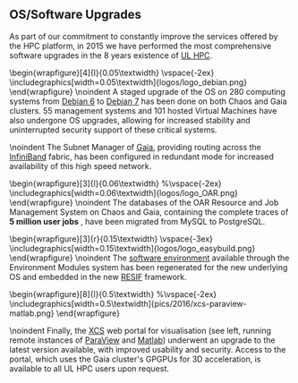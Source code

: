 ## OS/Software Upgrades

As part of our commitment to constantly improve the services offered by the HPC platform,
in 2015 we have performed the most comprehensive software upgrades in the 8 years existence of [UL HPC](https://hpc.uni.lu).

\begin{wrapfigure}[4]{l}{0.05\textwidth}
  \vspace{-2ex}
  \includegraphics[width=0.05\textwidth]{logos/logo_debian.png}
\end{wrapfigure}
\noindent
A staged upgrade of the OS on 280 computing systems from [Debian 6](https://www.debian.org/releases/squeeze/) to [Debian 7](https://www.debian.org/releases/wheezy/) has been done on both Chaos and Gaia clusters.
55 management systems and 101 hosted Virtual Machines have also undergone OS upgrades, allowing for increased stability and uninterrupted security support of these critical systems.

\noindent
The Subnet Manager of [Gaia](https://hpc.uni.lu/systems/gaia/), providing routing across the [InfiniBand](https://en.wikipedia.org/wiki/InfiniBand) fabric, has been configured in redundant mode for increased availability of this high speed network.

\begin{wrapfigure}[3]{l}{0.06\textwidth}
  %\vspace{-2ex}
  \includegraphics[width=0.06\textwidth]{logos/logo_OAR.png}
\end{wrapfigure}
\noindent The databases of the OAR Resource and Job Management System on Chaos and Gaia, containing the complete traces of __5 million user jobs__ <!-- (1.45M on Chaos since Feb. 8th, 2008, 3.55M on Gaia - since Dec 21st, 2011)-->, have been migrated from MySQL to PostgreSQL.

\begin{wrapfigure}[3]{r}{0.15\textwidth}
  \vspace{-3ex}
  \includegraphics[width=0.15\textwidth]{logos/logo_easybuild.png}
\end{wrapfigure}
\noindent
The [software environment](http://hpc.uni.lu/users/software/) available through the Environment Modules system has been regenerated for the new underlying OS and embedded in the new [RESIF](http://resif.readthedocs.org/en/latest/) framework.

\begin{wrapfigure}[8]{l}{0.5\textwidth}
  %\vspace{-2ex}
  \includegraphics[width=0.5\textwidth]{pics/2016/xcs-paraview-matlab.png}
\end{wrapfigure}

\noindent
Finally, the [XCS](https://xcs.uni.lux) web portal for visualisation (see left, running remote instances of [ParaView](http://paraview.org) and [Matlab](http://www.mathworks.com/products/matlab)) underwent an upgrade to the latest version available, with improved usability and security. Access to the portal, which uses the Gaia cluster's GPGPUs for 3D acceleration, is available to all UL HPC users upon request.

<!--
\begin{figure}[h]
%\vspace{-3ex}
    \centering.
    \includegraphics[width=0.75\textwidth]{pics/2016/xcs-paraview-matlab.png}
    %\caption*{\small Updated \href{https://xcs.uni.lux}{XCS} visualisation portal running remote instances of \href{http://paraview.org}{ParaView} and \href{http://www.mathworks.com/products/matlab}{Matlab}.}
    \vspace{-3ex}
\end{figure}
-->
